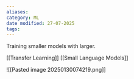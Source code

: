 ```yaml
---
aliases: 
category: ML
date modified: 27-07-2025
tags:
---
```

Training smaller models with larger.

[[Transfer Learning]]
[[Small Language Models]]

![[Pasted image 20250130074219.png]]

